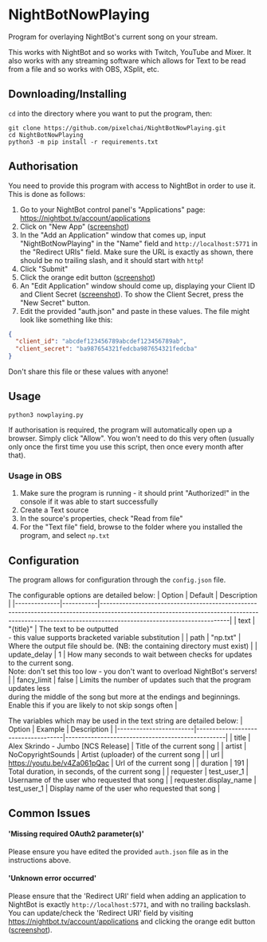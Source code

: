 # NightBotNowPlaying
Program for overlaying NightBot's current song on your stream.

This works with NightBot and so works with Twitch, YouTube and Mixer.
It also works with any streaming software which allows for Text to be read from a file and so works with OBS, XSplit, etc.

## Downloading/Installing
`cd` into the directory where you want to put the program, then:
```
git clone https://github.com/pixelchai/NightBotNowPlaying.git
cd NightBotNowPlaying
python3 -m pip install -r requirements.txt
```


## Authorisation
You need to provide this program with access to NightBot in order to use it. This is done as follows:
1. Go to your NightBot control panel's "Applications" page: https://nightbot.tv/account/applications
2. Click on "New App" ([screenshot](res/applications_page.png))
3. In the "Add an Application" window that comes up, input "NightBotNowPlaying" in the "Name" field and `http://localhost:5771` in the "Redirect URIs" field. Make sure the URL is exactly as shown, there should be no trailing slash, and it should start with `http`!
4. Click "Submit"
5. Click the orange edit button ([screenshot](res/applications_page_2.png))
6. An "Edit Application" window should come up, displaying your Client ID and Client Secret ([screenshot](res/applications_edit.png)). To show the Client Secret, press the "New Secret" button.
7. Edit the provided "auth.json" and paste in these values. The file might look like something like this:
```json
{
  "client_id": "abcdef123456789abcdef123456789ab",
  "client_secret": "ba987654321fedcba987654321fedcba"
}
```
Don't share this file or these values with anyone!

## Usage
```
python3 nowplaying.py
```

If authorisation is required, the program will automatically open up a browser. Simply click "Allow". You won't need to do this very often (usually only once the first time you use this script, then once every month after that).

<!-- Outdated instructions for manual code entering: -->
<!-- 1. In the browser window, log in to NightBot (if not already), and click "Allow"
2. You should be redirected. The page will likely be unable to be reached. The code requested by the program can be found in the URL bar. It should look something like this: `https://localhost:5771/?code=abcdef123456789abcdef123456789ab`.
3. Copy and paste the code from the URL into the program. In this example, the required code would be `abcdef123456789abcdef123456789ab`. -->

### Usage in OBS
1. Make sure the program is running - it should print "Authorized!" in the console if it was able to start successfully
2. Create a Text source
3. In the source's properties, check "Read from file"
4. For the "Text file" field, browse to the folder where you installed the program, and select `np.txt`


## Configuration
The program allows for configuration through the `config.json` file.

The configurable options are detailed below:
| Option       | Default   | Description                                                                                                                                                                                        |
|--------------|-----------|----------------------------------------------------------------------------------------------------------------------------------------------------------------------------------------------------|
| text         | "{title}" | The text to be outputted<br> - this value supports bracketed variable substitution                                                                                                                 |
| path         | "np.txt"  | Where the output file should be. (NB: the containing directory must exist)                                                                                                                         |
| update_delay | 1         | How many seconds to wait between checks for updates to the current song.<br>Note: don't set this too low - you don't want to overload NightBot's servers!                                                        |
| fancy_limit  | false     | Limits the number of updates such that the program updates less <br>during the middle of the song but more at the endings and beginnings.<br>Enable this if you are likely to not skip songs often |

The variables which may be used in the text string are detailed below:
| Option                 | Example                            | Description                                      |
|------------------------|------------------------------------|--------------------------------------------------|
| title                  | Alex Skrindo - Jumbo [NCS Release] | Title of the current song                        |
| artist                 | NoCopyrightSounds                  | Artist (uploader) of the current song            |
| url                    | https://youtu.be/v4Za061pQac       | Url of the current song                          |
| duration               | 191                                | Total duration, in seconds, of the current song  |
| requester              | test_user_1                        | Username of the user who requested that song     |
| requester.display_name | test_user_1                        | Display name of the user who requested that song |


## Common Issues
#### 'Missing required OAuth2 parameter(s)'

Please ensure you have edited the provided `auth.json` file as in the instructions above.

#### 'Unknown error occurred'
Please ensure that the 'Redirect URI' field when adding an application to NightBot is exactly `http://localhost:5771`, and with no trailing backslash. 
You can update/check the 'Redirect URI' field by visiting https://nightbot.tv/account/applications and clicking the orange edit button ([screenshot](res/applications_page_2.png)).
